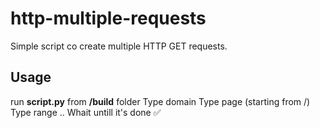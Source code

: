# http-multiple-requests
Simple script co create multiple HTTP GET requests.

## Usage 

run **script.py** from **/build** folder
Type domain
Type page (starting from /)
Type range
..
Whait untill it's done ✅ 
